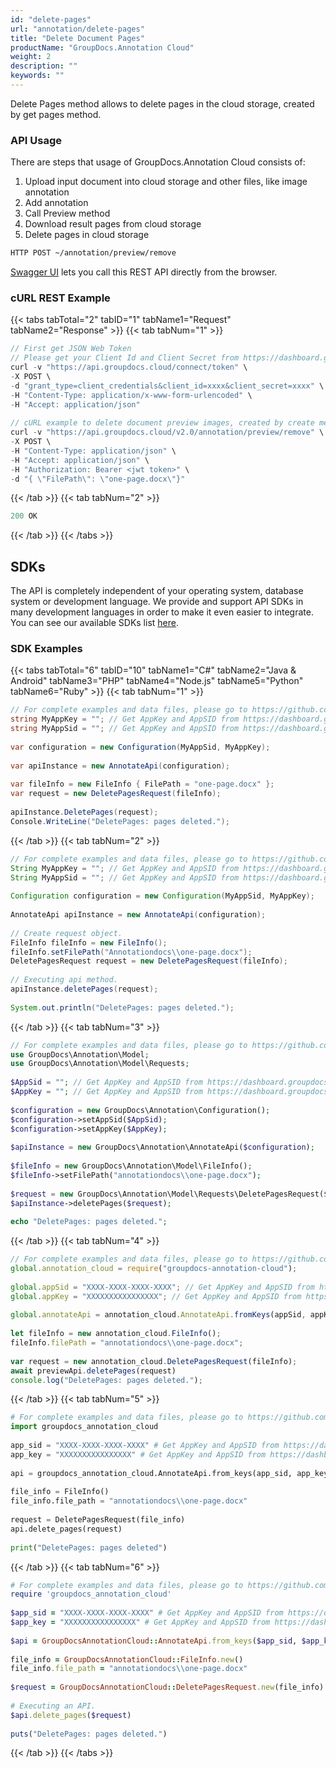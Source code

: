 ```yaml
---
id: "delete-pages"
url: "annotation/delete-pages"
title: "Delete Document Pages"
productName: "GroupDocs.Annotation Cloud"
weight: 2
description: ""
keywords: ""
---
```


Delete Pages method allows to delete pages in the cloud storage, created by get pages method.  

### API Usage ###

There are steps that usage of GroupDocs.Annotation Cloud consists of:

1. Upload input document into cloud storage and other files, like image annotation
1. Add annotation
1. Call Preview method
1. Download result pages from cloud storage
1. Delete pages in cloud storage

```html
HTTP POST ~/annotation/preview/remove
```

[Swagger UI](https://apireference.groupdocs.cloud/annotation/) lets you call this REST API directly from the browser.

### cURL REST Example ###

{{< tabs tabTotal="2" tabID="1" tabName1="Request" tabName2="Response" >}}
{{< tab tabNum="1" >}}

```javascript
// First get JSON Web Token
// Please get your Client Id and Client Secret from https://dashboard.groupdocs.cloud/applications. Kindly place Client Id in the "client_id" and Client Secret in the "client_secret" arguments.
curl -v "https://api.groupdocs.cloud/connect/token" \
-X POST \
-d "grant_type=client_credentials&client_id=xxxx&client_secret=xxxx" \
-H "Content-Type: application/x-www-form-urlencoded" \
-H "Accept: application/json"
  
// cURL example to delete document preview images, created by create method
curl -v "https://api.groupdocs.cloud/v2.0/annotation/preview/remove" \
-X POST \
-H "Content-Type: application/json" \
-H "Accept: application/json" \
-H "Authorization: Bearer <jwt token>" \
-d "{ \"FilePath\": \"one-page.docx\"}"
```

{{< /tab >}}
{{< tab tabNum="2" >}}

```javascript
200 OK
```

{{< /tab >}}
{{< /tabs >}}

## SDKs ##

The API is completely independent of your operating system, database system or development language. We provide and support API SDKs in many development languages in order to make it even easier to integrate. You can see our available SDKs list [here](annotation/available-sdks).

### SDK Examples ###

{{< tabs tabTotal="6" tabID="10" tabName1="C#" tabName2="Java  & Android" tabName3="PHP" tabName4="Node.js" tabName5="Python" tabName6="Ruby" >}} {{< tab tabNum="1" >}}

```csharp
// For complete examples and data files, please go to https://github.com/groupdocs-annotation-cloud/groupdocs-annotation-cloud-dotnet-samples
string MyAppKey = ""; // Get AppKey and AppSID from https://dashboard.groupdocs.cloud
string MyAppSid = ""; // Get AppKey and AppSID from https://dashboard.groupdocs.cloud
  
var configuration = new Configuration(MyAppSid, MyAppKey);
  
var apiInstance = new AnnotateApi(configuration);
 
var fileInfo = new FileInfo { FilePath = "one-page.docx" };
var request = new DeletePagesRequest(fileInfo);
 
apiInstance.DeletePages(request);
Console.WriteLine("DeletePages: pages deleted.");
```

{{< /tab >}} {{< tab tabNum="2" >}}

```java
// For complete examples and data files, please go to https://github.com/groupdocs-annotation-cloud/groupdocs-annotation-cloud-java-samples
String MyAppKey = ""; // Get AppKey and AppSID from https://dashboard.groupdocs.cloud
String MyAppSid = ""; // Get AppKey and AppSID from https://dashboard.groupdocs.cloud
  
Configuration configuration = new Configuration(MyAppSid, MyAppKey);
  
AnnotateApi apiInstance = new AnnotateApi(configuration);
 
// Create request object.
FileInfo fileInfo = new FileInfo();
fileInfo.setFilePath("Annotationdocs\\one-page.docx");          
DeletePagesRequest request = new DeletePagesRequest(fileInfo);
 
// Executing api method.
apiInstance.deletePages(request);
 
System.out.println("DeletePages: pages deleted.");
```

{{< /tab >}} {{< tab tabNum="3" >}}

```php
// For complete examples and data files, please go to https://github.com/groupdocs-annotation-cloud/groupdocs-annotation-cloud-php-samples
use GroupDocs\Annotation\Model;
use GroupDocs\Annotation\Model\Requests;
 
$AppSid = ""; // Get AppKey and AppSID from https://dashboard.groupdocs.cloud
$AppKey = ""; // Get AppKey and AppSID from https://dashboard.groupdocs.cloud
  
$configuration = new GroupDocs\Annotation\Configuration();
$configuration->setAppSid($AppSid);
$configuration->setAppKey($AppKey);
 
$apiInstance = new GroupDocs\Annotation\AnnotateApi($configuration);
 
$fileInfo = new GroupDocs\Annotation\Model\FileInfo();
$fileInfo->setFilePath("annotationdocs\\one-page.docx");
 
$request = new GroupDocs\Annotation\Model\Requests\DeletePagesRequest($fileInfo);
$apiInstance->deletePages($request);
 
echo "DeletePages: pages deleted.";
```

{{< /tab >}} {{< tab tabNum="4" >}}

```javascript
// For complete examples and data files, please go to https://github.com/groupdocs-annotation-cloud/groupdocs-annotation-cloud-node-samples
global.annotation_cloud = require("groupdocs-annotation-cloud");
 
global.appSid = "XXXX-XXXX-XXXX-XXXX"; // Get AppKey and AppSID from https://dashboard.groupdocs.cloud
global.appKey = "XXXXXXXXXXXXXXXX"; // Get AppKey and AppSID from https://dashboard.groupdocs.cloud
  
global.annotateApi = annotation_cloud.AnnotateApi.fromKeys(appSid, appKey);
 
let fileInfo = new annotation_cloud.FileInfo();
fileInfo.filePath = "annotationdocs\\one-page.docx";
 
var request = new annotation_cloud.DeletePagesRequest(fileInfo);
await previewApi.deletePages(request)
console.log("DeletePages: pages deleted.");
```

{{< /tab >}} {{< tab tabNum="5" >}}

```python
# For complete examples and data files, please go to https://github.com/groupdocs-annotation-cloud/groupdocs-annotation-cloud-python-samples
import groupdocs_annotation_cloud
 
app_sid = "XXXX-XXXX-XXXX-XXXX" # Get AppKey and AppSID from https://dashboard.groupdocs.cloud
app_key = "XXXXXXXXXXXXXXXX" # Get AppKey and AppSID from https://dashboard.groupdocs.cloud
  
api = groupdocs_annotation_cloud.AnnotateApi.from_keys(app_sid, app_key)
 
file_info = FileInfo()
file_info.file_path = "annotationdocs\\one-page.docx"           
 
request = DeletePagesRequest(file_info)
api.delete_pages(request)
 
print("DeletePages: pages deleted")
```

{{< /tab >}} {{< tab tabNum="6" >}}

```ruby
# For complete examples and data files, please go to https://github.com/groupdocs-annotation-cloud/groupdocs-annotation-cloud-ruby-samples
require 'groupdocs_annotation_cloud'
 
$app_sid = "XXXX-XXXX-XXXX-XXXX" # Get AppKey and AppSID from https://dashboard.groupdocs.cloud
$app_key = "XXXXXXXXXXXXXXXX" # Get AppKey and AppSID from https://dashboard.groupdocs.cloud
  
$api = GroupDocsAnnotationCloud::AnnotateApi.from_keys($app_sid, $app_key)
 
file_info = GroupDocsAnnotationCloud::FileInfo.new()
file_info.file_path = "annotationdocs\\one-page.docx"
 
$request = GroupDocsAnnotationCloud::DeletePagesRequest.new(file_info)
 
# Executing an API.
$api.delete_pages($request)
 
puts("DeletePages: pages deleted.")
```

{{< /tab >}} {{< /tabs >}}
